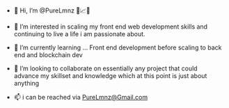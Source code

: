 - 👋 Hi, I’m @PureLmnz 🍋📈😁

- 👀 I’m interested in scaling my front end web development skills and continuing to
live a life i am passionate about. 
- 🌱 I’m currently learning ... Front end development before scaling to back end and blockchain dev
- 💞️ I’m looking to collaborate on essentially any project that could advance my skillset and knowledge 
which at this point is just about anything 
- 📫 i can be reached via PureLmnz@Gmail.com

<!---
PureLmnz/PureLmnz is a ✨ special ✨ repository because its `README.md` (this file) appears on your GitHub profile.
You can click the Preview link to take a look at your changes.
--->
